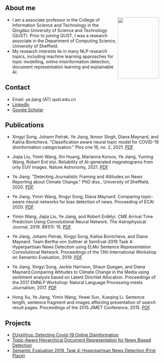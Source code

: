 
## About me
<img src="https://ye-jiang.github.io/images/my_head.JPG" width="135" height="200" align="right">

-  I am a associate professor in the College of Information Science and Technology in the Qingdao University of Science and Technology (QUST). Prior to joining QUST, I was a research associate in the Department of Computing Science, University of Sheffield. 
-  My research interests lie in many NLP research topics, including machine learning approaches for topic modelling, online misinformation detection, document representation learning and explainable AI. 

## Contact

*   Email: ye.jiang (AT) qust.edu.cn
*   [LinkedIn](https://www.linkedin.com/in/ye-jiang-357162175/)
*   [Google Scholar](https://scholar.google.com/citations?hl=en&user=QkvwQpAAAAAJ)

## Publications
-  Xingyi Song, Johann Petrak, Ye Jiang, Iknoor Singh, Diana Maynard, and Kalina Bontcheva. “Classification aware neural topic model for COVID-19 disinformation categorisation.” Plos one 16, no. 2, 2021. [PDF](https://journals.plos.org/plosone/article/authors?id=10.1371/journal.pone.0247086)

-  Jiajia Liu, Yimin Wang, Xin Huang, Marianna Korsos, Ye Jiang, Yuming Wang, Robert Erd´elyi. Reliability of AI-generated magnetograms from only EUV images. Nature Astronomy, 2021. [PDF](https://www.nature.com/articles/s41550-021-01310-6)
-  Ye Jiang. "Detecting Journalistic Framing and Attitudes on News Reporting about Climate Change." PhD diss., University of Sheffield, 2020. [PDF](https://etheses.whiterose.ac.uk/28296/1/Ye_thesis_corrected.pdf)

-  Ye Jiang, Yimin Wang, Xingyi Song, Diana Maynard. Comparing topic-aware neural networks for bias detection of news. Proceeding of ECAI 2020. [PDF](https://www.researchgate.net/publication/340861256_Comparing_topic-aware_neural_networks_for_bias_detection_of_news)

-  Yimin Wang, Jiajia Liu, Ye Jiang, and Robert Erdélyi. CME Arrival Time Prediction Using Convolutional Neural Network. The Astrophysical Journal, 2019. 881(1): 15. [PDF](https://doi.org/10.3847/1538-4357/ab2b3e)

-  Ye Jiang, Johann Petrak, Xingyi Song, Kalina Bontcheva, and Diana Maynard. Team Bertha von Suttner at SemEval-2019 Task 4: Hyperpartisan News Detection using ELMo Sentence Representation Convolutional Network. Proceedings of the 13th International Workshop on Semantic Evaluation, 2019. [PDF](https://www.aclweb.org/anthology/S19-2146)

-  Ye Jiang, Xingyi Song, Jackie Harrison, Shaun Quegan, and Diana Maynard.Comparing Attitudes to Climate Change in the Media using sentiment analysis based on Latent Dirichlet Allocation. Proceedings of the 2017 EMNLP Workshop: Natural   Language Processing meets Journalism, 2017. [PDF](http://www.aclweb.org/anthology/W17-4205)

-  Hong Xu, Ye Jiang, Yimin Wang, Yewei Sun, Xueqing Li. Sentence length, sentence fragment and images affecting presentation of search result pages. Proceedings of the 2015 JIMET Conference, 2015. [PDF](https://www.atlantis-press.com/proceedings/jimet-15/25843728)
   
## Projects
- [EUvsVirus: Detecting Covid-19 Online Disinformation](https://github.com/yjiang18/CoronalVirus_Disinformation)
- [Topic-Aware Hierarchical Document Representation for News Biased Detection](https://github.com/yjiang18/Topical-Aware-Hierarchical-Document-Representation-for-Detecting-Bias-in-News-Articles)
- [Semantic Evaluation 2019, Task 4: Hyperpartisan News Detection (First Place)](https://github.com/GateNLP/semeval2019-hyperpartisan-bertha-von-suttner) 



